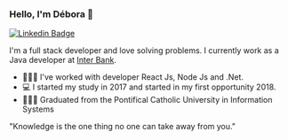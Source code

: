 ### Hello, I'm Débora 👋

[![Linkedin Badge](https://img.shields.io/badge/-Débora%20Lopes-3333cc?style=flat-square&logo=Linkedin&logoColor=white&link=https://www.linkedin.com/in/debora-lopes-dev/)](https://www.linkedin.com/in/debora-lopes-dev/)

I'm a full stack developer and love solving problems. I currently work as a Java developer at [Inter Bank](https://www.bancointer.com.br/).
- 👩🏽‍💻 I've worked with developer React Js, Node Js and .Net.
- 💻 I started my study in 2017 and started in my first opportunity 2018.
- 👩🏽‍🎓 Graduated from the Pontifical Catholic University in Information Systems

"Knowledge is the one thing no one can take away from you."

